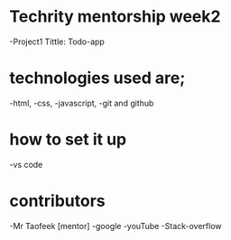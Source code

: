 # Techrity mentorship week2
-Project1 Tittle: Todo-app


# technologies used are;
-html,
-css,
-javascript,
-git and github

# how to set it up
-vs code

# contributors
-Mr Taofeek [mentor]
-google
-youTube
-Stack-overflow
